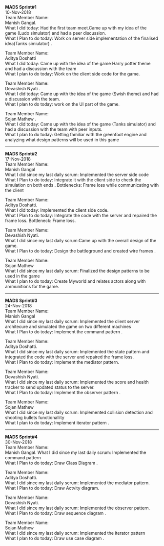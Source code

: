 **MADS Sprint#1**   
10-Nov-2018   
Team Member Name:  
Manish Gangal.  
What I did today: Had the first team meet.Came up with my idea of the game (Ludo simulator) and had a peer discussion.  
What I Plan to do today: Work on server side implementation of the finalised idea(Tanks simiulator) .   

Team Member Name:  
Aditya Doshatti  
What I did today: Came up with the idea of the game Harry potter theme and had a discussion with the team  
What I plan to do today: Work on the client side code for the game.      

Team Member Name:   
Devashish Nyati .  
What I did today: Came up with the idea of the game (Swish theme) and had a discussion with the team.  
What I plan to do today:  work on the UI part of the game.    


Team Member Name:      
Sojan Mathew .  
What I did today: Came up with the idea of the game (Tanks simulator)  and had a discussion with the team with peer inputs.  
What I plan to do today: Getting familiar with the greenfoot engine and analyzing what design patterns will be used in this game

******************************************************************************************************************************

**MADS Sprint#2**  
17-Nov-2018   
Team Member Name:      
Manish Gangal  
What I did since my last daily scrum: Implemented the server side code  
What I Plan to do today: Integrate it with the client side to check the simulation on both ends . 
Bottlenecks: Frame loss while communicating with the client

Team Member Name:  
Aditya Doshatti.  
What I did today: Implemented the client side code.  
What I Plan to do today: Integrate the code with the server and repaired the frame loss.
Bottleneck: Frame loss.    

Team Member Name:  
Devashish Nyati.   
What I did since my last daily scrum:Came up with the overall design of the game.   
What I Plan to do today:  Design the battleground and created wire frames . 

Team Member Name:  
Sojan Mathew  
What I did since my last daily scrum: Finalized  the  design patterns to be used in the game  
What I plan to do today: Create Myworld and relates actors along with ammunitions for the game. 


******************************************************************************************************************************

**MADS Sprint#3**  
24-Nov-2018  
Team Member Name:      
Manish Gangal   
What I did since my last daily scrum: Implemented the client server architecure and simulated the game on two different machines  
What I Plan to do today: Implement the command pattern . 


Team Member Name:  
Aditya Doshatti.  
What I did since my last daily scrum: Implemented the state pattern  and integrated the code with the server and repaired the frame loss.   
What I Plan to do today: Implement the mediator pattern.
    

Team Member Name:  
Devashish Nyati.   
What I did since my last daily scrum: Implemented the score and health tracker to send updated status to the server.   
What I Plan to do today:  Implement the observer pattern . 

Team Member Name:  
Sojan Mathew  
What I did since my last daily scrum: Implemented collision detection and shooting bullets functionallity  
What I plan to do today: Implement iterator pattern . 

******************************************************************************************************************************


**MADS Sprint#4**  
30-Nov-2018  
Team Member Name:      
Manish Gangal.
What I did since my last daily scrum: Implemented the command pattern  
What I Plan to do today: Draw Class Diagram . 


Team Member Name:  
Aditya Doshatti.  
What I did since my last daily scrum: Implemented the mediator pattern.   
What I Plan to do today: Draw Actvity diagram.
    

Team Member Name:  
Devashish Nyati.   
What I did since my last daily scrum: Implemented the observer pattern.   
What I Plan to do today:  Draw sequence diagram . 

Team Member Name:  
Sojan Mathew  
What I did since my last daily scrum: Implemented the iterator pattern  
What I plan to do today: Draw use case diagram . 




